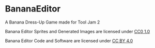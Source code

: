 # BananaEditor
 A Banana Dress-Up Game made for Tool Jam 2

Banana Editor Sprites and Generated Images are licensed under [CC0 1.0](https://creativecommons.org/publicdomain/zero/1.0/)

Banana Editor Code and Software are licensed under [CC BY 4.0](https://creativecommons.org/licenses/by/4.0/)
